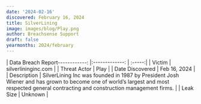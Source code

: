 ```yaml
---
date: '2024-02-16'
discovered: February 16, 2024
title: SilverLining
image: images/blog/Play.png
author: Breachsense Support
draft: false
yearmonths: 2024/february
---
```


| Data Breach Report------------:     |:-------------:    | :-----:|
| Victim      | silverlininginc.com      | 
| Threat Actor      | Play      | 
| Date Discovered      | Feb 16, 2024      | 
| Description      | SilverLining Inc was founded in 1987 by President Josh Wiener and has grown to become one of world’s largest and most respected general contracting and construction management firms.      | 
| Leak Size      | Unknown      | 

